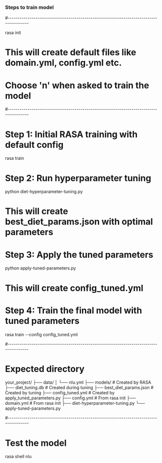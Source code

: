 ### Steps to train model

#----------------------------------------------------------------------------------------

rasa init
# This will create default files like domain.yml, config.yml etc.
# Choose 'n' when asked to train the model

#----------------------------------------------------------------------------------------

# Step 1: Initial RASA training with default config
rasa train

# Step 2: Run hyperparameter tuning
python diet-hyperparameter-tuning.py
# This will create best_diet_params.json with optimal parameters

# Step 3: Apply the tuned parameters
python apply-tuned-parameters.py
# This will create config_tuned.yml

# Step 4: Train the final model with tuned parameters
rasa train --config config_tuned.yml

#----------------------------------------------------------------------------------------

# Expected directory
your_project/
├── data/
│   └── nlu.yml
├── models/                    # Created by RASA
├── diet_tuning.db            # Created during tuning
├── best_diet_params.json     # Created by tuning
├── config_tuned.yml          # Created by apply_tuned_parameters.py
├── config.yml                # From rasa init
├── domain.yml                # From rasa init
├── diet-hyperparameter-tuning.py
└── apply-tuned-parameters.py


#----------------------------------------------------------------------------------------

# Test the model
rasa shell nlu
